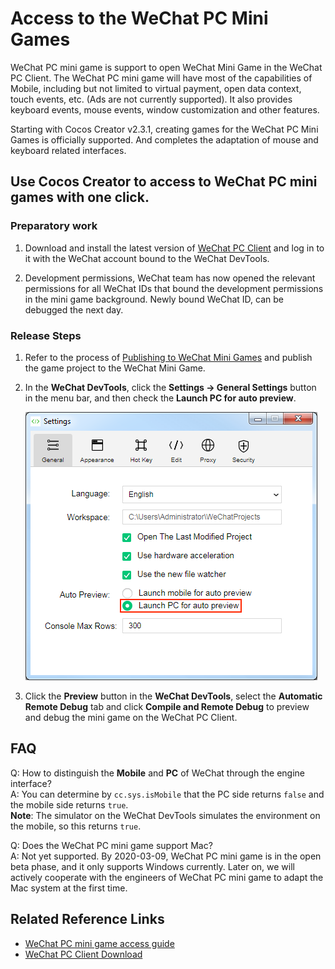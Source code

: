 # Access to the WeChat PC Mini Games

WeChat PC mini game is support to open WeChat Mini Game in the WeChat PC Client. The WeChat PC mini game will have most of the capabilities of Mobile, including but not limited to virtual payment, open data context, touch events, etc. (Ads are not currently supported). It also provides keyboard events, mouse events, window customization and other features.

Starting with Cocos Creator v2.3.1, creating games for the WeChat PC Mini Games is officially supported. And completes the adaptation of mouse and keyboard related interfaces.

## Use Cocos Creator to access to WeChat PC mini games with one click.

### Preparatory work

1. Download and install the latest version of [WeChat PC Client](https://developers.weixin.qq.com/community/minigame/article/doc/0002ce5cc94270784ef9a591c50013) and log in to it with the WeChat account bound to the WeChat DevTools.

2. Development permissions, WeChat team has now opened the relevant permissions for all WeChat IDs that bound the development permissions in the mini game background. Newly bound WeChat ID, can be debugged the next day.

### Release Steps

1. Refer to the process of [Publishing to WeChat Mini Games](./publish-wechatgame.md) and publish the game project to the WeChat Mini Game.

2. In the **WeChat DevTools**, click the **Settings -> General Settings** button in the menu bar, and then check the **Launch PC for auto preview**.

    ![](./publish-pc-wechatgame/wechat-devtool-preference.png)

3. Click the **Preview** button in the **WeChat DevTools**, select the **Automatic Remote Debug** tab and click **Compile and Remote Debug** to preview and debug the mini game on the WeChat PC Client.

## FAQ

Q: How to distinguish the **Mobile** and **PC** of WeChat through the engine interface?<br>
A: You can determine by `cc.sys.isMobile` that the PC side returns `false` and the mobile side returns `true`.<br>
**Note**: The simulator on the WeChat DevTools simulates the environment on the mobile, so this returns `true`.

Q: Does the WeChat PC mini game support Mac?<br>
A: Not yet supported. By 2020-03-09, WeChat PC mini game is in the open beta phase, and it only supports Windows currently. Later on, we will actively cooperate with the engineers of WeChat PC mini game to adapt the Mac system at the first time.

## Related Reference Links

- [WeChat PC mini game access guide](https://developers.weixin.qq.com/minigame/dev/guide/open-ability/pc-game.html)  
- [WeChat PC Client Download](https://developers.weixin.qq.com/community/minigame/article/doc/0002ce5cc94270784ef9a591c50013)
